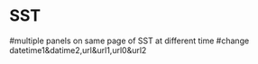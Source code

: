 # SST
#multiple panels on same page of SST at different time
#change datetime1&datime2,url&url1,url0&url2
